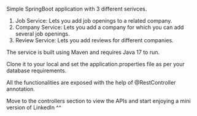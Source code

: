Simple SpringBoot application with 3 different serivces.
1. Job Service: Lets you add job openings to a related company.
2. Company Service: Lets you add a company for which you can add several job openings.
3. Review Service: Lets you add reviews for different companies.

The service is built using Maven and requires Java 17 to run.

Clone it to your local and set the application.properties file as per your database requirements.

All the functionalities are exposed with the help of @RestController annotation.

Move to the controllers section to view the APIs and start enjoying a mini version of LinkedIn ^^
